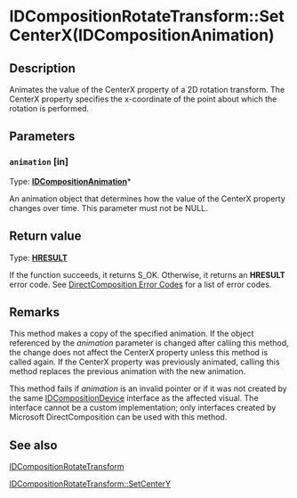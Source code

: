 # IDCompositionRotateTransform::SetCenterX(IDCompositionAnimation)

## Description

Animates the value of the CenterX property of a 2D rotation transform. The CenterX property specifies the x-coordinate of the point about which the rotation is performed.

## Parameters

### `animation` [in]

Type: **[IDCompositionAnimation](https://learn.microsoft.com/windows/desktop/api/dcompanimation/nn-dcompanimation-idcompositionanimation)***

An animation object that determines how the value of the CenterX property changes over time. This parameter must not be NULL.

## Return value

Type: **[HRESULT](https://learn.microsoft.com/windows/desktop/WinProg/windows-data-types)**

If the function succeeds, it returns S_OK. Otherwise, it returns an **HRESULT** error code. See [DirectComposition Error Codes](https://learn.microsoft.com/windows/desktop/directcomp/directcomposition-error-codes) for a list of error codes.

## Remarks

This method makes a copy of the specified animation. If the object referenced by the *animation* parameter is changed after calling this method, the change does not affect the CenterX property unless this method is called again. If the CenterX property was previously animated, calling this method replaces the previous animation with the new animation.

This method fails if *animation* is an invalid pointer or if it was not created by the same [IDCompositionDevice](https://learn.microsoft.com/windows/desktop/api/dcomp/nn-dcomp-idcompositiondevice) interface as the affected visual. The interface cannot be a custom implementation; only interfaces created by Microsoft DirectComposition can be used with this method.

## See also

[IDCompositionRotateTransform](https://learn.microsoft.com/windows/desktop/api/dcomp/nn-dcomp-idcompositionrotatetransform)

[IDCompositionRotateTransform::SetCenterY](https://learn.microsoft.com/previous-versions/windows/desktop/legacy/hh448988(v=vs.85))